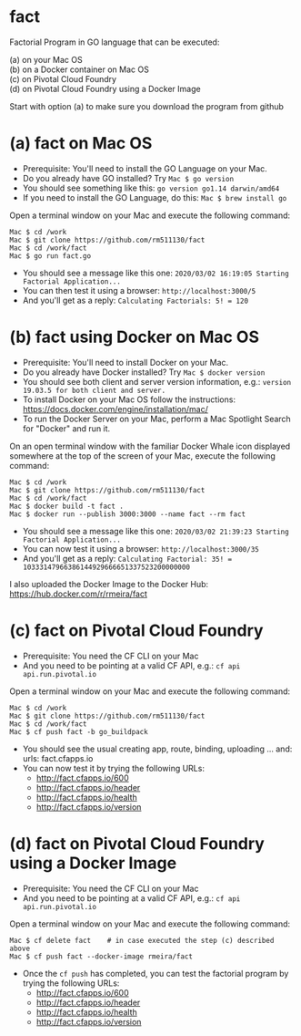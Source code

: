 # fact
Factorial Program in GO language that can be executed:  
  
(a) on your Mac OS  
(b) on a Docker container on Mac OS  
(c) on Pivotal Cloud Foundry  
(d) on Pivotal Cloud Foundry using a Docker Image  
  
Start with option (a) to make sure you download the program from github  
  
# (a) fact on Mac OS  
  
- Prerequisite: You'll need to install the GO Language on your Mac.  
- Do you already have GO installed? Try `Mac $ go version`   
- You should see something like this:   `go version go1.14 darwin/amd64` 
- If you need to install the GO Language, do this: `Mac $ brew install go` 
  
Open a terminal window on your Mac and execute the following command:  

```
Mac $ cd /work  
Mac $ git clone https://github.com/rm511130/fact  
Mac $ cd /work/fact  
Mac $ go run fact.go  
```
  
- You should see a message like this one:  `2020/03/02 16:19:05 Starting Factorial Application...`
- You can then test it using a browser:    `http://localhost:3000/5`
- And you'll get as a reply:               `Calculating Factorials: 5! = 120` 
  
# (b) fact using Docker on Mac OS  
  
- Prerequisite: You'll need to install Docker on your Mac.  
- Do you already have Docker installed? Try `Mac $ docker version`  
- You should see both client and server version information, e.g.: `version 19.03.5 for both client and server.`  
- To install Docker on your Mac OS follow the instructions: https://docs.docker.com/engine/installation/mac/  
- To run the Docker Server on your Mac, perform a Mac Spotlight Search for "Docker" and run it.  
  
On an open terminal window with the familiar Docker Whale icon displayed somewhere at the top of the screen of your Mac, execute the following command:  
  
```
Mac $ cd /work
Mac $ git clone https://github.com/rm511130/fact 
Mac $ cd /work/fact
Mac $ docker build -t fact .  
Mac $ docker run --publish 3000:3000 --name fact --rm fact  
```

- You should see a message like this one: `2020/03/02 21:39:23 Starting Factorial Application...`
- You can now test it using a browser:    `http://localhost:3000/35` 
- And you'll get as a reply:              `Calculating Factorial: 35! = 10333147966386144929666651337523200000000`

I also uploaded the Docker Image to the Docker Hub:  https://hub.docker.com/r/rmeira/fact
  
# (c) fact on Pivotal Cloud Foundry  
  
- Prerequisite: You need the CF CLI on your Mac  
- And you need to be pointing at a valid CF API, e.g.: `cf api api.run.pivotal.io`
  
Open a terminal window on your Mac and execute the following command:  
  
```  
Mac $ cd /work
Mac $ git clone https://github.com/rm511130/fact 
Mac $ cd /work/fact
Mac $ cf push fact -b go_buildpack
```
  
- You should see the usual creating app, route, binding, uploading ... and: urls: fact.cfapps.io  
- You can now test it by trying the following URLs:         
  - http://fact.cfapps.io/600  
  - http://fact.cfapps.io/header  
  - http://fact.cfapps.io/health
  - http://fact.cfapps.io/version

# (d) fact on Pivotal Cloud Foundry using a Docker Image
  
- Prerequisite: You need the CF CLI on your Mac  
- And you need to be pointing at a valid CF API, e.g.: `cf api api.run.pivotal.io`
  
Open a terminal window on your Mac and execute the following command:  
  
```  
Mac $ cf delete fact    # in case executed the step (c) described above
Mac $ cf push fact --docker-image rmeira/fact
```
  
- Once the `cf push` has completed, you can test the factorial program by trying the following URLs:         
  - http://fact.cfapps.io/600  
  - http://fact.cfapps.io/header  
  - http://fact.cfapps.io/health
  - http://fact.cfapps.io/version






